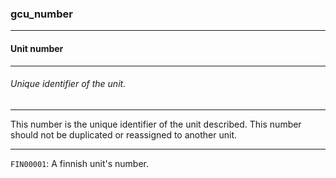 ### gcu_number



------
#### Unit number



------
###### Unique identifier of the unit.



------
This number is the unique identifier of the unit described. This number should not be duplicated or reassigned to another unit.



------
`FIN00001`: A finnish unit's number.